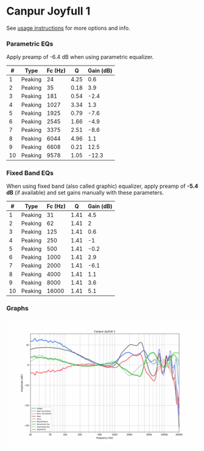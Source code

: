 # Canpur Joyfull 1
See [usage instructions](https://github.com/jaakkopasanen/AutoEq#usage) for more options and info.

### Parametric EQs
Apply preamp of -6.4 dB when using parametric equalizer.

|   # | Type    |   Fc (Hz) |    Q |   Gain (dB) |
|-----|---------|-----------|------|-------------|
|   1 | Peaking |        24 | 4.25 |         0.6 |
|   2 | Peaking |        35 | 0.18 |         3.9 |
|   3 | Peaking |       181 | 0.54 |        -2.4 |
|   4 | Peaking |      1027 | 3.34 |         1.3 |
|   5 | Peaking |      1925 | 0.79 |        -7.6 |
|   6 | Peaking |      2545 | 1.66 |        -4.9 |
|   7 | Peaking |      3375 | 2.51 |        -8.6 |
|   8 | Peaking |      6044 | 4.96 |         1.1 |
|   9 | Peaking |      6608 | 0.21 |        12.5 |
|  10 | Peaking |      9578 | 1.05 |       -12.3 |

### Fixed Band EQs
When using fixed band (also called graphic) equalizer, apply preamp of **-5.4 dB** (if available) and set gains manually with these parameters.

|   # | Type    |   Fc (Hz) |    Q |   Gain (dB) |
|-----|---------|-----------|------|-------------|
|   1 | Peaking |        31 | 1.41 |         4.5 |
|   2 | Peaking |        62 | 1.41 |         2   |
|   3 | Peaking |       125 | 1.41 |         0.6 |
|   4 | Peaking |       250 | 1.41 |        -1   |
|   5 | Peaking |       500 | 1.41 |        -0.2 |
|   6 | Peaking |      1000 | 1.41 |         2.9 |
|   7 | Peaking |      2000 | 1.41 |        -6.1 |
|   8 | Peaking |      4000 | 1.41 |         1.1 |
|   9 | Peaking |      8000 | 1.41 |         3.6 |
|  10 | Peaking |     16000 | 1.41 |         5.1 |

### Graphs
![](./Canpur%20Joyfull%201.png)
